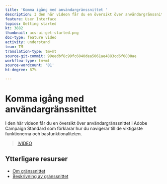 ```yaml
---
title: 'Komma igång med användargränssnittet '
description: I den här videon får du en översikt över användargränssnittet i Adobe Campaign Standard samt de viktigaste funktionerna och basfunktionaliteten.
feature: User Interface
topics: Getting started
kt: 3882
thumbnail: acs-ui-get-started.png
doc-type: feature video
activity: understand
team: TM
translation-type: tm+mt
source-git-commit: 99eedbf8c99fc6040dea5061ae4883cd6f0808ae
workflow-type: tm+mt
source-wordcount: '81'
ht-degree: 87%

---
```



# Komma igång med användargränssnittet

I den här videon får du en översikt över användargränssnittet i Adobe Campaign Standard som förklarar hur du navigerar till de viktigaste funktionerna och basfunktionaliteten.

>[!VIDEO](https://video.tv.adobe.com/v/18469?quality=12)

## Ytterligare resurser

* [Om gränssnittet](https://docs.adobe.com/content/help/sv-SE/campaign-standard/using/getting-started/discovering-the-interface/about-the-interface.html)
* [Beskrivning av gränssnittet](https://docs.adobe.com/content/help/sv-SE/campaign-standard/using/getting-started/discovering-the-interface/interface-description.html)

